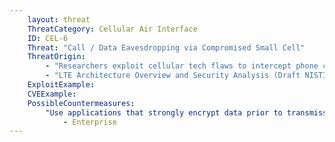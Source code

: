 ```yaml
---
    layout: threat
    ThreatCategory: Cellular Air Interface
    ID: CEL-6
    Threat: "Call / Data Eavesdropping via Compromised Small Cell"
    ThreatOrigin:
        - "Researchers exploit cellular tech flaws to intercept phone calls [^168]"
        - "LTE Architecture Overview and Security Analysis (Draft NISTIR 8071) [^166]"
    ExploitExample:
    CVEExample:
    PossibleCountermeasures:
        "Use applications that strongly encrypt data prior to transmission of data over cellular interfaces.":
            - Enterprise
---
```

